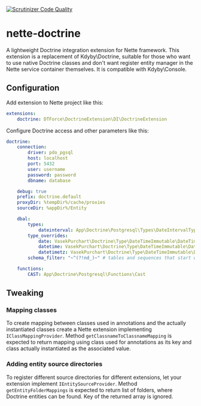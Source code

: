 [![Scrutinizer Code Quality](https://scrutinizer-ci.com/g/DTForce/nette-doctrine/badges/quality-score.png?b=master)](https://scrutinizer-ci.com/g/DTForce/nette-doctrine/?branch=master)
# nette-doctrine
A lightweight Doctrine integration extension for Nette framework. This extension is a replacement of Kdyby\Doctrine,
suitable for those who want to use native Doctrine classes and don't want register entity manager in the Nette 
service container themselves. It is compatible with Kdyby\Console.

## Configuration
Add extension to Nette project like this:

```yaml
extensions:
	doctrine: DTForce\DoctrineExtension\DI\DoctrineExtension
```

Configure Doctrine access and other parameters like this:

```yaml
doctrine:
	connection:
		driver: pdo_pgsql
		host: localhost
		port: 5432
		user: username
		password: password
		dbname: database

	debug: true
	prefix: doctrine.default
	proxyDir: %tempDir%/cache/proxies
	sourceDir: %appDir%/Entity

	dbal:
		types:
			dateinterval: App\Doctrine\Postgresql\Types\DateIntervalType
		type_overrides:
			date: VasekPurchart\Doctrine\Type\DateTimeImmutable\DateTimeImmutableType
			datetime: VasekPurchart\Doctrine\Type\DateTimeImmutable\DateTimeImmutableType
			datetimetz: VasekPurchart\Doctrine\Type\DateTimeImmutable\DateTimeTzImmutableType
		schema_filter: "~^(?!nd_)~" # tables and sequences that start with nd_ are ingored by Doctrine

	functions:
		CAST: App\Doctrine\Postgresql\Functions\Cast
```	

## Tweaking
### Mapping classes
To create mapping between classes used in annotations and the actually instantiated classes create a Nette extension
implementing `IClassMappingProvider`. Method `getClassnameToClassnameMapping` is expected to return mapping using class
used for annotations as its key and class actually instantiated as the associated value.

### Adding entity source directories
To register different source directories for different extensions, let your extension implement `IEntitySourceProvider`.
Method `getEntityFolderMappings` is expected to return list of folders, where Doctrine entities can be found. Key of the
returned array is ignored.
